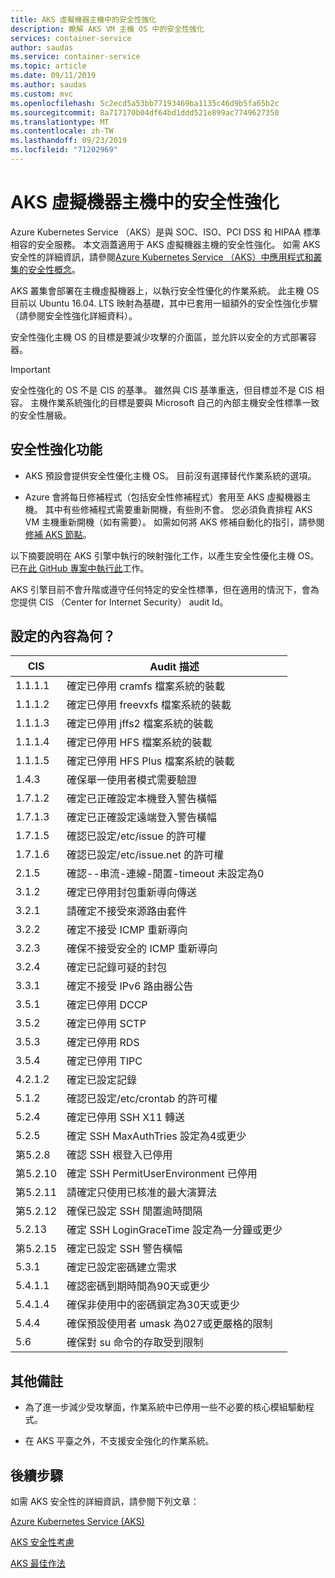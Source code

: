 ```yaml
---
title: AKS 虛擬機器主機中的安全性強化
description: 瞭解 AKS VM 主機 OS 中的安全性強化
services: container-service
author: saudas
ms.service: container-service
ms.topic: article
ms.date: 09/11/2019
ms.author: saudas
ms.custom: mvc
ms.openlocfilehash: 5c2ecd5a53bb77193469ba1135c46d9b5fa65b2c
ms.sourcegitcommit: 8a717170b04df64bd1ddd521e899ac7749627350
ms.translationtype: MT
ms.contentlocale: zh-TW
ms.lasthandoff: 09/23/2019
ms.locfileid: "71202969"
---
```

# <a name="security-hardening-in-aks-virtual-machine-hosts"></a>AKS 虛擬機器主機中的安全性強化 

Azure Kubernetes Service （AKS）是與 SOC、ISO、PCI DSS 和 HIPAA 標準相容的安全服務。 本文涵蓋適用于 AKS 虛擬機器主機的安全性強化。 如需 AKS 安全性的詳細資訊，請參閱[Azure Kubernetes Service （AKS）中應用程式和叢集的安全性概念](https://docs.microsoft.com/azure/aks/concepts-security)。

AKS 叢集會部署在主機虛擬機器上，以執行安全性優化的作業系統。 此主機 OS 目前以 Ubuntu 16.04. LTS 映射為基礎，其中已套用一組額外的安全性強化步驟（請參閱安全性強化詳細資料）。   

安全性強化主機 OS 的目標是要減少攻擊的介面區，並允許以安全的方式部署容器。 

> [!Important]
> 安全性強化的 OS 不是 CIS 的基準。 雖然與 CIS 基準重迭，但目標並不是 CIS 相容。 主機作業系統強化的目標是要與 Microsoft 自己的內部主機安全性標準一致的安全性層級。 

## <a name="security-hardening-features"></a>安全性強化功能 

* AKS 預設會提供安全性優化主機 OS。 目前沒有選擇替代作業系統的選項。 

* Azure 會將每日修補程式（包括安全性修補程式）套用至 AKS 虛擬機器主機。 其中有些修補程式需要重新開機，有些則不會。 您必須負責排程 AKS VM 主機重新開機（如有需要）。 如需如何將 AKS 修補自動化的指引，請參閱[修補 AKS 節點](https://docs.microsoft.com/en-us/azure/aks/node-updates-kured)。

以下摘要說明在 AKS 引擎中執行的映射強化工作，以產生安全性優化主機 OS。 已[在此 GitHub 專案中執行此](https://github.com/Azure/aks-engine/projects/7)工作。  

AKS 引擎目前不會升階或遵守任何特定的安全性標準，但在適用的情況下，會為您提供 CIS （Center for Internet Security） audit Id。 

## <a name="whats-configured"></a>設定的內容為何？

| CIS  | Audit 描述| 
|---|---|
| 1.1.1.1 |確定已停用 cramfs 檔案系統的裝載|
| 1.1.1.2 |確定已停用 freevxfs 檔案系統的裝載|
| 1.1.1.3 |確定已停用 jffs2 檔案系統的裝載|
| 1.1.1.4 |確定已停用 HFS 檔案系統的裝載|
| 1.1.1.5 |確定已停用 HFS Plus 檔案系統的裝載|
|1.4.3 |確保單一使用者模式需要驗證 |
|1.7.1.2 |確定已正確設定本機登入警告橫幅 |
|1.7.1.3 |確定已正確設定遠端登入警告橫幅 |
|1.7.1.5 |確認已設定/etc/issue 的許可權 |
|1.7.1.6 |確認已設定/etc/issue.net 的許可權 |
|2.1.5 |確認--串流-連線-閒置-timeout 未設定為0 |
|3.1.2 |確定已停用封包重新導向傳送 |
|3.2.1 |請確定不接受來源路由套件 |
|3.2.2 |確定不接受 ICMP 重新導向 |
|3.2.3 |確保不接受安全的 ICMP 重新導向 |
|3.2.4 |確定已記錄可疑的封包 |
|3.3.1 |確定不接受 IPv6 路由器公告 |
|3.5.1 |確定已停用 DCCP |
|3.5.2 |確定已停用 SCTP |
|3.5.3 |確定已停用 RDS |
|3.5.4 |確定已停用 TIPC |
|4.2.1.2 |確定已設定記錄 |
|5.1.2 |確認已設定/etc/crontab 的許可權 |
|5.2.4 |確定已停用 SSH X11 轉送 |
|5.2.5 |確定 SSH MaxAuthTries 設定為4或更少 |
|第5.2.8 |確認 SSH 根登入已停用 |
|第5.2.10 |確定 SSH PermitUserEnvironment 已停用 |
|第5.2.11 |請確定只使用已核准的最大演算法 |
|第5.2.12 |確保已設定 SSH 閒置逾時間隔 |
|5.2.13 |確定 SSH LoginGraceTime 設定為一分鐘或更少 |
|第5.2.15 |確定已設定 SSH 警告橫幅 |
|5.3.1 |確定已設定密碼建立需求 |
|5.4.1.1 |確認密碼到期時間為90天或更少 |
|5.4.1.4 |確保非使用中的密碼鎖定為30天或更少 |
|5.4.4 |確保預設使用者 umask 為027或更嚴格的限制 |
|5.6 |確保對 su 命令的存取受到限制|

## <a name="additional-notes"></a>其他備註
 
* 為了進一步減少受攻擊面，作業系統中已停用一些不必要的核心模組驅動程式。 

* 在 AKS 平臺之外，不支援安全強化的作業系統。 

## <a name="next-steps"></a>後續步驟  

如需 AKS 安全性的詳細資訊，請參閱下列文章： 

[Azure Kubernetes Service (AKS)](https://docs.microsoft.com/azure/aks/intro-kubernetes)

[AKS 安全性考慮](https://docs.microsoft.com/azure/aks/concepts-security)

[AKS 最佳作法](https://docs.microsoft.com/azure/aks/best-practices)

